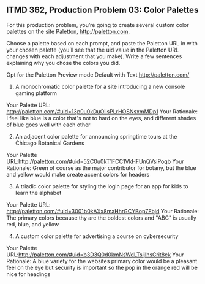 ## ITMD 362, Production Problem 03: Color Palettes

For this production problem, you’re going to create several custom color palettes on the site
Paletton, http://paletton.com.

Choose a palette based on each prompt, and paste the Paletton URL in with your chosen palette
(you’ll see that the uid value in the Paletton URL changes with each adjustment that you make).
Write a few sentences explaining why you chose the colors you did.

Opt for the Paletton Preview mode Default with Text http://paletton.com/

1. A monochromatic color palette for a site introducing a new console gaming platform

Your Palette URL: http://paletton.com/#uid=13p0u0kDuOllsPLrHOSNsxmMDp1
Your Rationale: I feel like blue is a color that's not to hard on the eyes, and different shades of blue goes well with each other

2. An adjacent color palette for announcing springtime tours at the Chicago Botanical Gardens

Your Palette URL:http://paletton.com/#uid=52C0u0kT1FCC1VkHFUnQVsiPoqb
Your Rationale: Green of course as the major contributor for botany, but the blue and yellow would make create accent colors for headers

3. A triadic color palette for styling the login page for an app for kids to learn the alphabet

Your Palette URL: http://paletton.com/#uid=3001b0kAXx8maHhrGCYBop7Fbjd
Your Rationale: The primary colors because thy are the boldest colors and "ABC" is usually red, blue, and yellow

4. A custom color palette for advertising a course on cybersecurity

Your Palette URL:http://paletton.com/#uid=b3D3Q0d0kmNsWdLTsijIhsCrit8ck
Your Rationale: A blue variety for the websites primary color would be a pleasant feel on the eye but security is important so the pop in the orange red will be nice for headings
